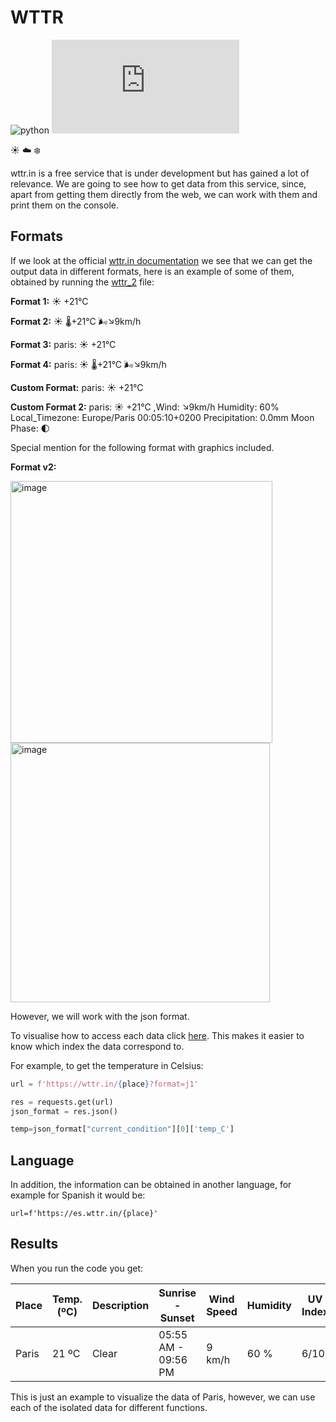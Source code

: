 # WTTR
![python](https://img.shields.io/badge/Python-blueviolet?style=plastic&logo=python&logoColor=FFD43B)
![](https://badge-size.herokuapp.com/FranGarcia94/Weather-Python/main/WTTR/wttr_in.py)

:sunny: :cloud: :snowflake:

wttr.in is a free service that is under development but has gained a lot of relevance. We are going to see how to get data from this service, since, apart from getting them directly from the web, we can work with them and print them on the console.

## Formats
If we look at the official [wttr.in documentation](https://github.com/chubin/wttr.in) we see that we can get the output data in different formats, here is an example of some of them, obtained by running the [wttr_2](https://github.com/FranGarcia94/Weather-Python/blob/main/WTTR/wttr_2.py) file:

**Format 1:** ☀️   +21°C

**Format 2:** ☀️   🌡️+21°C 🌬️↘9km/h

**Format 3:** paris: ☀️   +21°C

**Format 4:** paris: ☀️   🌡️+21°C 🌬️↘9km/h

**Custom Format:** paris: ☀️   +21°C

**Custom Format 2:** paris: ☀️   +21°C ,Wind: ↘9km/h Humidity: 60% Local_Timezone: Europe/Paris 00:05:10+0200 Precipitation: 0.0mm Moon Phase: 🌓

Special mention for the following format with graphics included.

**Format v2:**

<img width="419" alt="image" src="https://user-images.githubusercontent.com/107102754/177652566-6d39cbb5-f1b8-4d01-8fb2-83f4cdd03f43.png">

<img width="415" alt="image" src="https://user-images.githubusercontent.com/107102754/177652649-8380738a-797a-4737-90bf-582e011c63ca.png">

However, we will work with the json format.

To visualise how to access each data click [here](https://wttr.in/paris?format=j1). This makes it easier to know which index the data correspond to.

For example, to get the temperature in Celsius:
```python
url = f'https://wttr.in/{place}?format=j1'

res = requests.get(url)
json_format = res.json()

temp=json_format["current_condition"][0]['temp_C']

```

## Language
In addition, the information can be obtained in another language, for example for Spanish it would be:

`url=f'https://es.wttr.in/{place}'`

## Results

When you run the code you get:

| Place   | Temp. (ºC)   | Description   | Sunrise - Sunset    | Wind Speed   | Humidity   | UV Index   | Measurement Time   |
|---------|--------------|---------------|---------------------|--------------|------------|------------|--------------------|
| Paris   | 21 ºC        | Clear         | 05:55 AM - 09:56 PM | 9 km/h       | 60 %       | 6/10       | 08:56 PM           |

This is just an example to visualize the data of Paris, however, we can use each of the isolated data for different functions.
